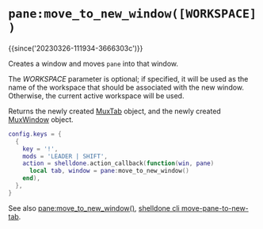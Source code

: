 # `pane:move_to_new_window([WORKSPACE])`

{{since('20230326-111934-3666303c')}}

Creates a window and moves `pane` into that window.

The *WORKSPACE* parameter is optional; if specified, it will be used
as the name of the workspace that should be associated with the new
window.  Otherwise, the current active workspace will be used.

Returns the newly created [MuxTab](../MuxTab/index.md) object, and the
newly created [MuxWindow](../mux-window/index.md) object.

```lua
config.keys = {
  {
    key = '!',
    mods = 'LEADER | SHIFT',
    action = shelldone.action_callback(function(win, pane)
      local tab, window = pane:move_to_new_window()
    end),
  },
}
```

See also [pane:move_to_new_window()](move_to_new_window.md),
[shelldone cli move-pane-to-new-tab](../../../cli/cli/move-pane-to-new-tab.md).


